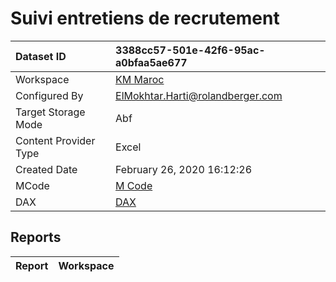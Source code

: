 



# Suivi entretiens de recrutement

|Dataset ID|3388cc57-501e-42f6-95ac-a0bfaa5ae677|
| :--- | :--- |
|Workspace|[KM Maroc](../Workspaces/KM-Maroc.md)|
|Configured By|ElMokhtar.Harti@rolandberger.com|
|Target Storage Mode|Abf|
|Content Provider Type|Excel|
|Created Date|February 26, 2020 16:12:26|
|MCode|[M Code](./Suivi-entretiens-de-recrutement/mcode.md)|
|DAX|[DAX](./Suivi-entretiens-de-recrutement/dax.md)|

## Reports

|Report|Workspace|
| :--- | :--- |
